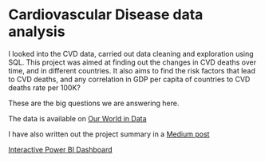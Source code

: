 # Cardiovascular Disease data analysis
I looked into the CVD data, carried out data cleaning and exploration using SQL. This project was aimed at finding out the changes in CVD deaths over time, and in different countries. It also aims to find the risk factors that lead to CVD deaths, and any correlation in GDP per capita of countries to CVD deaths rate per 100K?

These are the big questions we are answering here.

The data is available on [Our World in Data](https://ourworldindata.org)


I have also written out the project summary in a [Medium post](https://medium.com/@okwuonugodspeed/cardiovascular-disease-a-big-killer-44b1ffdaf11c)


[Interactive Power BI Dashboard](https://www.novypro.com/project/cardiovascular-disease-analysis)
